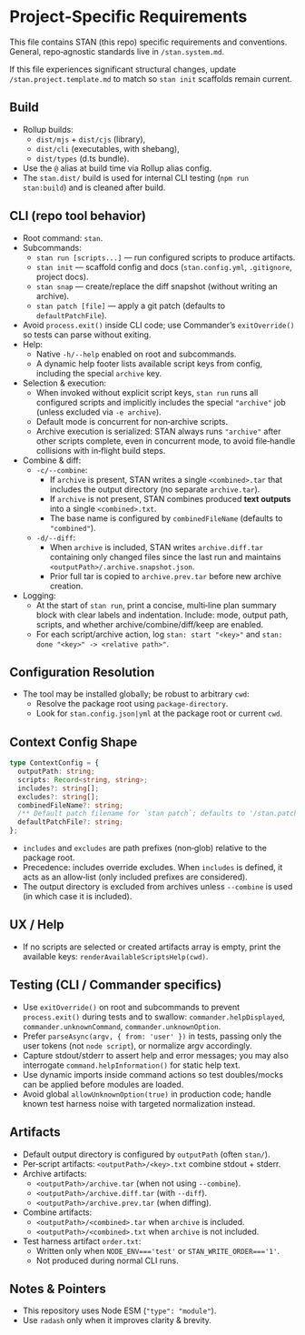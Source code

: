 # Project‑Specific Requirements

This file contains STAN (this repo) specific requirements and conventions.
General, repo‑agnostic standards live in `/stan.system.md`.

If this file experiences significant structural changes, update
`/stan.project.template.md` to match so `stan init` scaffolds remain current.

## Build

- Rollup builds:
  - `dist/mjs` + `dist/cjs` (library),
  - `dist/cli` (executables, with shebang),
  - `dist/types` (d.ts bundle).
- Use the `@` alias at build time via Rollup alias config.
- The `stan.dist/` build is used for internal CLI testing (`npm run stan:build`)
  and is cleaned after build.

## CLI (repo tool behavior)

- Root command: `stan`.
- Subcommands:
  - `stan run [scripts...]` — run configured scripts to produce artifacts.
  - `stan init` — scaffold config and docs (`stan.config.yml`, `.gitignore`,
    project docs).
  - `stan snap` — create/replace the diff snapshot (without writing an archive).
  - `stan patch [file]` — apply a git patch (defaults to `defaultPatchFile`).
- Avoid `process.exit()` inside CLI code; use Commander’s `exitOverride()` so
  tests can parse without exiting.
- Help:
  - Native `-h/--help` enabled on root and subcommands.
  - A dynamic help footer lists available script keys from config, including
    the special `archive` key.
- Selection & execution:
  - When invoked without explicit script keys, `stan run` runs all configured
    scripts and implicitly includes the special `"archive"` job (unless
    excluded via `-e archive`).
  - Default mode is concurrent for non‑archive scripts.
  - Archive execution is serialized: STAN always runs `"archive"` after other
    scripts complete, even in concurrent mode, to avoid file‑handle collisions
    with in‑flight build steps.
- Combine & diff:
  - `-c/--combine`:
    - If `archive` is present, STAN writes a single `<combined>.tar` that
      includes the output directory (no separate `archive.tar`).
    - If `archive` is not present, STAN combines produced **text outputs** into
      a single `<combined>.txt`.
    - The base name is configured by `combinedFileName` (defaults to
      `"combined"`).
  - `-d/--diff`:
    - When `archive` is included, STAN writes `archive.diff.tar` containing
      only changed files since the last run and maintains
      `<outputPath>/.archive.snapshot.json`.
    - Prior full tar is copied to `archive.prev.tar` before new archive
      creation.
- Logging:
  - At the start of `stan run`, print a concise, multi‑line plan summary block
    with clear labels and indentation. Include: mode, output path, scripts,
    and whether archive/combine/diff/keep are enabled.
  - For each script/archive action, log `stan: start "<key>"` and
    `stan: done "<key>" -> <relative path>"`.

## Configuration Resolution

- The tool may be installed globally; be robust to arbitrary `cwd`:
  - Resolve the package root using `package-directory`.
  - Look for `stan.config.json|yml` at the package root or current `cwd`.

## Context Config Shape

```ts
type ContextConfig = {
  outputPath: string;
  scripts: Record<string, string>;
  includes?: string[];
  excludes?: string[];
  combinedFileName?: string;
  /** Default patch filename for `stan patch`; defaults to '/stan.patch'. */
  defaultPatchFile?: string;
};
```

- `includes` and `excludes` are path prefixes (non‑glob) relative to the
  package root.
- Precedence: includes override excludes. When `includes` is defined, it acts
  as an allow‑list (only included prefixes are considered).
- The output directory is excluded from archives unless `--combine` is used
  (in which case it is included).

## UX / Help

- If no scripts are selected or created artifacts array is empty, print the
  available keys: `renderAvailableScriptsHelp(cwd)`.

## Testing (CLI / Commander specifics)

- Use `exitOverride()` on root and subcommands to prevent `process.exit()`
  during tests and to swallow:
  `commander.helpDisplayed`, `commander.unknownCommand`,
  `commander.unknownOption`.
- Prefer `parseAsync(argv, { from: 'user' })` in tests, passing only the user
  tokens (not `node script`), or normalize argv accordingly.
- Capture stdout/stderr to assert help and error messages; you may also
  interrogate `command.helpInformation()` for static help text.
- Use dynamic imports inside command actions so test doubles/mocks can be
  applied before modules are loaded.
- Avoid global `allowUnknownOption(true)` in production code; handle known
  test harness noise with targeted normalization instead.

## Artifacts

- Default output directory is configured by `outputPath` (often `stan/`).
- Per‑script artifacts: `<outputPath>/<key>.txt` combine stdout + stderr.
- Archive artifacts:
  - `<outputPath>/archive.tar` (when not using `--combine`).
  - `<outputPath>/archive.diff.tar` (with `--diff`).
  - `<outputPath>/archive.prev.tar` (when diffing).
- Combine artifacts:
  - `<outputPath>/<combined>.tar` when `archive` is included.
  - `<outputPath>/<combined>.txt` when `archive` is not included.
- Test harness artifact `order.txt`:
  - Written only when `NODE_ENV==='test'` or `STAN_WRITE_ORDER==='1'`.
  - Not produced during normal CLI runs.

## Notes & Pointers

- This repository uses Node ESM (`"type": "module"`).
- Use `radash` only when it improves clarity & brevity.

